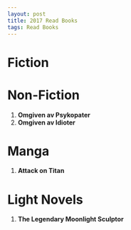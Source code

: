 ```yaml
---
layout: post
title: 2017 Read Books
tags: Read Books
---
```


Fiction
=======

Non-Fiction
===========
1. **Omgiven av Psykopater**
1. **Omgiven av Idioter**

Manga
=====
1. **Attack on Titan**

Light Novels
============
1. **The Legendary Moonlight Sculptor**

